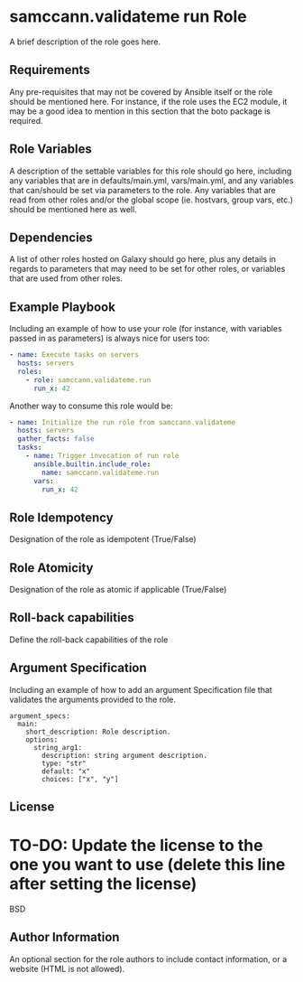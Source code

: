 samccann.validateme run Role
========================

A brief description of the role goes here.

Requirements
------------

Any pre-requisites that may not be covered by Ansible itself or the role should be mentioned here. For instance, if the role uses the EC2 module, it may be a good idea to mention in this section that the boto package is required.

Role Variables
--------------

A description of the settable variables for this role should go here, including any variables that are in defaults/main.yml, vars/main.yml, and any variables that can/should be set via parameters to the role. Any variables that are read from other roles and/or the global scope (ie. hostvars, group vars, etc.) should be mentioned here as well.

Dependencies
------------

A list of other roles hosted on Galaxy should go here, plus any details in regards to parameters that may need to be set for other roles, or variables that are used from other roles.

Example Playbook
----------------

Including an example of how to use your role (for instance, with variables passed in as parameters) is always nice for users too:

```yaml
- name: Execute tasks on servers
  hosts: servers
  roles:
    - role: samccann.validateme.run
      run_x: 42
```

Another way to consume this role would be:

```yaml
- name: Initialize the run role from samccann.validateme
  hosts: servers
  gather_facts: false
  tasks:
    - name: Trigger invocation of run role
      ansible.builtin.include_role:
        name: samccann.validateme.run
      vars:
        run_x: 42
```

Role Idempotency
----------------

Designation of the role as idempotent (True/False)

Role Atomicity
----------------

Designation of the role as atomic if applicable (True/False)

Roll-back capabilities
----------------------

Define the roll-back capabilities of the role

Argument Specification
----------------------

Including an example of how to add an argument Specification file that validates the arguments provided to the role.

```
argument_specs:
  main:
    short_description: Role description.
    options:
      string_arg1:
        description: string argument description.
        type: "str"
        default: "x"
        choices: ["x", "y"]
```

License
-------

# TO-DO: Update the license to the one you want to use (delete this line after setting the license)
BSD

Author Information
------------------

An optional section for the role authors to include contact information, or a website (HTML is not allowed).
